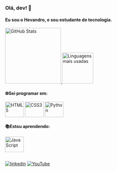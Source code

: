<!--
### Olá, dev! 👋
Eu sou o Hevandro.



**hevandrohelio/hevandrohelio** is a ✨ _special_ ✨ repository because its `README.md` (this file) appears on your GitHub profile.

Here are some ideas to get you started:

- 🔭 Atualmente eu não trabalho (procurando primeiro emprego)
- 📚 Estou aprendendo Desenvolvimento Web e Python
- 🌐 Sei programar em:
-->
<h3>Olá, dev! 👋</h3>
<h4>Eu sou o Hevandro, e sou estudante de tecnologia.</h4>
<div align="left">
    <a href="https://github.com/hevandrohelio">
    <img height="180em" src="https://github-readme-stats.vercel.app/api?username=hevandrohelio&show_icons=true&theme=tokyonight" alt="GitHub Stats">
    <img height="100em" src="https://github-readme-stats.vercel.app/api/top-langs/?username=hevandrohelio&layout=compact&langs_count=7&theme=tokyonight" alt="Linguagens mais usadas"></a>
</div>
<h4>🌐Sei programar em: </h4>
<div style="display: inline-block";>
    <img align="center" height="50" width="60" src="https://cdn.jsdelivr.net/gh/devicons/devicon/icons/html5/html5-original.svg" alt="HTML5">
    <img align="center" height="50" width="60" src="https://cdn.jsdelivr.net/gh/devicons/devicon/icons/css3/css3-original-wordmark.svg" alt="CSS3">
    <img align="center" height="50" width="60" src="https://cdn.jsdelivr.net/gh/devicons/devicon/icons/python/python-original.svg" alt="Python">     
</div>
<h4>📚Estou aprendendo: </h4>
<div style="display: inline-block";>
    <img align="center" height="50" width="60" src="https://cdn.jsdelivr.net/gh/devicons/devicon/icons/javascript/javascript-original.svg" alt="JavaScript">   
</div>

##


<div>
  <a href="https://www.linkedin.com/in/hevandro-hélio-farcioli-rego-0268261b9/" target="_blank"><img src="https://img.shields.io/badge/LinkedIn-0077B5?style=for-the-badge&logo=linkedin&logoColor=white" alt="linkedin"></a>
  <a href="https://www.youtube.com/c/HevandroMegaPlayer" target="_blank"><img src="https://img.shields.io/badge/YouTube-FF0000?style=for-the-badge&logo=youtube&logoColor=white" alt="YouTube"></a>
</div>
